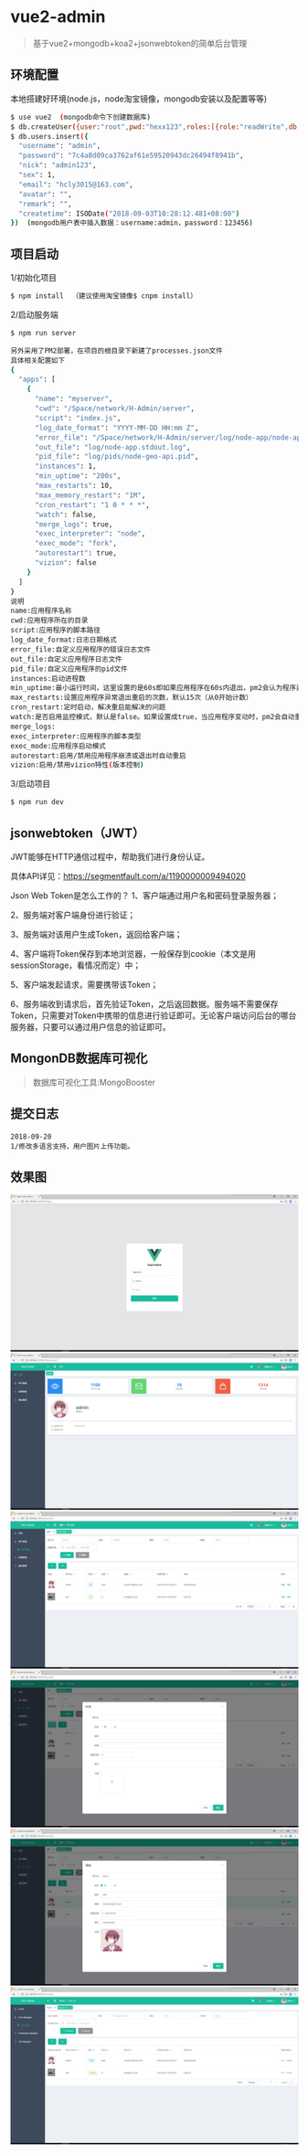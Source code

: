 # vue2-admin
> 基于vue2+mongodb+koa2+jsonwebtoken的简单后台管理

## 环境配置
本地搭建好环境(node.js，node淘宝镜像，mongodb安装以及配置等等)

``` bash
$ use vue2  (mongodb命令下创建数据库)
$ db.createUser({user:"root",pwd:"hexx123",roles:[{role:"readWrite",db:"vue2"}]})  (mongodb命令下创建用户)
$ db.users.insert({
  "username": "admin",
  "password": "7c4a8d09ca3762af61e59520943dc26494f8941b",
  "nick": "admin123",
  "sex": 1,
  "email": "hcly3015@163.com",
  "avatar": "",
  "remark": "",
  "createtime": ISODate("2018-09-03T10:28:12.481+08:00")
})  (mongodb用户表中插入数据：username:admin，password：123456)
```

## 项目启动
1/初始化项目

``` bash
$ npm install  （建议使用淘宝镜像$ cnpm install）
```

2/启动服务端

``` bash
$ npm run server
```

``` bash
另外采用了PM2部署，在项目的根目录下新建了processes.json文件
具体相关配置如下
{
  "apps": [
    {
      "name": "myserver",
      "cwd": "/Space/network/H-Admin/server",
      "script": "index.js",
      "log_date_format": "YYYY-MM-DD HH:mm Z",
      "error_file": "/Space/network/H-Admin/server/log/node-app/node-app.stderr.log",
      "out_file": "log/node-app.stdout.log",
      "pid_file": "log/pids/node-geo-api.pid",
      "instances": 1,
      "min_uptime": "200s",
      "max_restarts": 10,
      "max_memory_restart": "1M",
      "cron_restart": "1 0 * * *",
      "watch": false,
      "merge_logs": true,
      "exec_interpreter": "node",
      "exec_mode": "fork",
      "autorestart": true,
      "vizion": false
    }
  ]
}
说明
name:应用程序名称
cwd:应用程序所在的目录
script:应用程序的脚本路径
log_date_format:日志日期格式
error_file:自定义应用程序的错误日志文件
out_file:自定义应用程序日志文件
pid_file:自定义应用程序的pid文件
instances:启动进程数
min_uptime:最小运行时间，这里设置的是60s即如果应用程序在60s内退出，pm2会认为程序异常退出，此时触发重启max_restarts设置数量
max_restarts:设置应用程序异常退出重启的次数，默认15次（从0开始计数）
cron_restart:定时启动，解决重启能解决的问题
watch:是否启用监控模式，默认是false。如果设置成true，当应用程序变动时，pm2会自动重载。这里也可以设置你要监控的文件。
merge_logs:
exec_interpreter:应用程序的脚本类型
exec_mode:应用程序启动模式
autorestart:启用/禁用应用程序崩溃或退出时自动重启
vizion:启用/禁用vizion特性(版本控制)
```

3/启动项目

``` bash
$ npm run dev
```

## jsonwebtoken（JWT）
JWT能够在HTTP通信过程中，帮助我们进行身份认证。

具体API详见：https://segmentfault.com/a/1190000009494020

Json Web Token是怎么工作的？
1、客户端通过用户名和密码登录服务器；

2、服务端对客户端身份进行验证；

3、服务端对该用户生成Token，返回给客户端；

4、客户端将Token保存到本地浏览器，一般保存到cookie（本文是用sessionStorage，看情况而定）中；

5、客户端发起请求，需要携带该Token；

6、服务端收到请求后，首先验证Token，之后返回数据。服务端不需要保存Token，只需要对Token中携带的信息进行验证即可。无论客户端访问后台的哪台服务器，只要可以通过用户信息的验证即可。


## MongonDB数据库可视化
> 数据库可视化工具:MongoBooster

## 提交日志
``` bash
2018-09-20
1/修改多语言支持，用户图片上传功能。
```

## 效果图
![Alt text](https://github.com/hcly3015/H-Admin/raw/master/screenshot/login.png)
![Alt text](https://github.com/hcly3015/H-Admin/raw/master/screenshot/home.png)
![Alt text](https://github.com/hcly3015/H-Admin/raw/master/screenshot/userlist.png)
![Alt text](https://github.com/hcly3015/H-Admin/raw/master/screenshot/useradd.png)
![Alt text](https://github.com/hcly3015/H-Admin/raw/master/screenshot/useredit.png)
![Alt text](https://github.com/hcly3015/H-Admin/raw/master/screenshot/userlist1.png)
